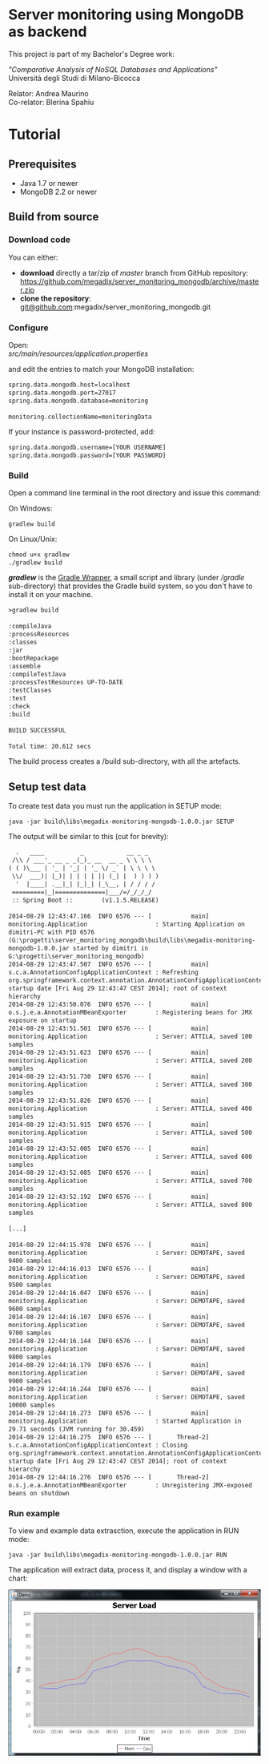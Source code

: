 # Server monitoring using MongoDB as backend

This project is part of my Bachelor's Degree work:

*"Comparative Analysis of NoSQL Databases and Applications"*  
Università degli Studi di Milano-Bicocca

Relator: Andrea Maurino  
Co-relator: Blerina Spahiu

# Tutorial

## Prerequisites

- Java 1.7 or newer
- MongoDB 2.2 or newer

## Build from source

### Download code

You can either:

- **download** directly a tar/zip of *master* branch from GitHub repository:  
https://github.com/megadix/server_monitoring_mongodb/archive/master.zip
- **clone the repository**:  
git@github.com:megadix/server_monitoring_mongodb.git

### Configure

Open:  
*src/main/resources/application.properties*

and edit the entries to match your MongoDB installation:

    spring.data.mongodb.host=localhost
    spring.data.mongodb.port=27017
    spring.data.mongodb.database=monitoring
    
    monitoring.collectionName=monitoringData

If your instance is password-protected, add:

    spring.data.mongodb.username=[YOUR USERNAME]
    spring.data.mongodb.password=[YOUR PASSWORD]

### Build

Open a command line terminal in the root directory and issue this command:

On Windows:

    gradlew build

On Linux/Unix:

    chmod u+x gradlew
    ./gradlew build

***gradlew*** is the [Gradle Wrapper](http://www.gradle.org/docs/current/userguide/gradle_wrapper.html), a small script and library (under */gradle* sub-directory) that provides  the Gradle build system, so you don't have to install it on your machine.

    >gradlew build

    :compileJava
    :processResources
    :classes
    :jar
    :bootRepackage
    :assemble
    :compileTestJava
    :processTestResources UP-TO-DATE
    :testClasses
    :test
    :check
    :build

    BUILD SUCCESSFUL

    Total time: 20.612 secs

The build process creates a /build sub-directory, with all the artefacts.

## Setup test data

To create test data you must run the application in SETUP mode:

    java -jar build\libs\megadix-monitoring-mongodb-1.0.0.jar SETUP

The output will be similar to this (cut for brevity):


      .   ____          _            __ _ _
     /\\ / ___'_ __ _ _(_)_ __  __ _ \ \ \ \
    ( ( )\___ | '_ | '_| | '_ \/ _` | \ \ \ \
     \\/  ___)| |_)| | | | | || (_| |  ) ) ) )
      '  |____| .__|_| |_|_| |_\__, | / / / /
     =========|_|==============|___/=/_/_/_/
     :: Spring Boot ::        (v1.1.5.RELEASE)

    2014-08-29 12:43:47.166  INFO 6576 --- [           main] monitoring.Application                   : Starting Application on dimitri-PC with PID 6576 (G:\progetti\server_monitoring_mongodb\build\libs\megadix-monitoring-mongodb-1.0.0.jar started by dimitri in G:\progetti\server_monitoring_mongodb)
    2014-08-29 12:43:47.507  INFO 6576 --- [           main] s.c.a.AnnotationConfigApplicationContext : Refreshing org.springframework.context.annotation.AnnotationConfigApplicationContext@595f1b15: startup date [Fri Aug 29 12:43:47 CEST 2014]; root of context hierarchy
    2014-08-29 12:43:50.076  INFO 6576 --- [           main] o.s.j.e.a.AnnotationMBeanExporter        : Registering beans for JMX exposure on startup
    2014-08-29 12:43:51.501  INFO 6576 --- [           main] monitoring.Application                   : Server: ATTILA, saved 100 samples
    2014-08-29 12:43:51.623  INFO 6576 --- [           main] monitoring.Application                   : Server: ATTILA, saved 200 samples
    2014-08-29 12:43:51.730  INFO 6576 --- [           main] monitoring.Application                   : Server: ATTILA, saved 300 samples
    2014-08-29 12:43:51.826  INFO 6576 --- [           main] monitoring.Application                   : Server: ATTILA, saved 400 samples
    2014-08-29 12:43:51.915  INFO 6576 --- [           main] monitoring.Application                   : Server: ATTILA, saved 500 samples
    2014-08-29 12:43:52.005  INFO 6576 --- [           main] monitoring.Application                   : Server: ATTILA, saved 600 samples
    2014-08-29 12:43:52.085  INFO 6576 --- [           main] monitoring.Application                   : Server: ATTILA, saved 700 samples
    2014-08-29 12:43:52.192  INFO 6576 --- [           main] monitoring.Application                   : Server: ATTILA, saved 800 samples
	
	[...]
	
    2014-08-29 12:44:15.978  INFO 6576 --- [           main] monitoring.Application                   : Server: DEMOTAPE, saved 9400 samples
    2014-08-29 12:44:16.013  INFO 6576 --- [           main] monitoring.Application                   : Server: DEMOTAPE, saved 9500 samples
    2014-08-29 12:44:16.047  INFO 6576 --- [           main] monitoring.Application                   : Server: DEMOTAPE, saved 9600 samples
    2014-08-29 12:44:16.107  INFO 6576 --- [           main] monitoring.Application                   : Server: DEMOTAPE, saved 9700 samples
    2014-08-29 12:44:16.144  INFO 6576 --- [           main] monitoring.Application                   : Server: DEMOTAPE, saved 9800 samples
    2014-08-29 12:44:16.179  INFO 6576 --- [           main] monitoring.Application                   : Server: DEMOTAPE, saved 9900 samples
    2014-08-29 12:44:16.244  INFO 6576 --- [           main] monitoring.Application                   : Server: DEMOTAPE, saved 10000 samples
    2014-08-29 12:44:16.273  INFO 6576 --- [           main] monitoring.Application                   : Started Application in 29.71 seconds (JVM running for 30.459)
    2014-08-29 12:44:16.275  INFO 6576 --- [       Thread-2] s.c.a.AnnotationConfigApplicationContext : Closing org.springframework.context.annotation.AnnotationConfigApplicationContext@595f1b15: startup date [Fri Aug 29 12:43:47 CEST 2014]; root of context hierarchy
    2014-08-29 12:44:16.276  INFO 6576 --- [       Thread-2] o.s.j.e.a.AnnotationMBeanExporter        : Unregistering JMX-exposed beans on shutdown

### Run example

To view and example data extrasction, execute the application in RUN mode:

    java -jar build\libs\megadix-monitoring-mongodb-1.0.0.jar RUN

The application will extract data, process it, and display a window with a chart:

![Chart](doc/assets/chart.png)
